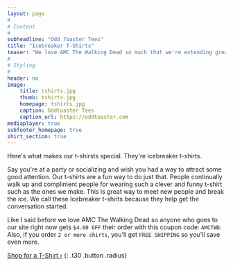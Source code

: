 ```yaml
---
layout: page
#
# Content
#
subheadline: "Odd Toaster Tees"
title: "Icebreaker T-Shirts"
teaser: "We love AMC The Walking Dead so much that we're extending great fans such as you a special offer."
#
# Styling
#
header: no
image:
    title: tshirts.jpg
    thumb: tshirts.jpg
    homepage: tshirts.jpg
    caption: Oddtoaster Tees
    caption_url: https://oddtoaster.com
mediaplayer: true
subfooter_homepage: true
shirt_section: true
---
```


Here's what makes our t-shirsts special. They're icebreaker t-shirts.

Say you're at a party or socializing and wish you had a way to attract some good attention. 
Our t-shirts are a fun way to do just that. People continually walk up and compliment people for wearing such a clever and funny
t-shirt such as the ones we make. This is great way to meet new people and break the ice. We call these Icebreaker t-shirts because they 
help get the conversation started.

Like I said before we love AMC The Walking Dead so anyone who goes to our site right now gets `$4.00 OFF` their order with this coupon code: `AMCTWD`.
Also, if you order `2 or more shirts`, you'll get `FREE SHIPPING` so you'll save even more.

[Shop for a T-Shirt ›](https://oddtoaster.com)
{: .t30 .button .radius}
